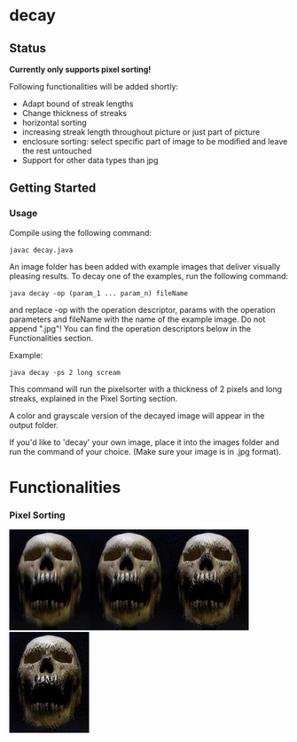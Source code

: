 # decay
## Status
**Currently only supports pixel sorting!**

Following functionalities will be added shortly:

* Adapt bound of streak lengths
* Change thickness of streaks
* horizontal sorting
* increasing streak length throughout picture or just part of picture
* enclosure sorting: select specific part of image to be modified and leave the rest untouched
* Support for other data types than jpg


## Getting Started
### Usage
Compile using the following command:

```
javac decay.java
```
An image folder has been added with example images that deliver visually pleasing results. To decay one of the examples, run the following command:  

```
java decay -op (param_1 ... param_n) fileName
```  

and replace -op with the operation descriptor, params with the operation parameters and fileName with the name of the example image. Do not append ".jpg"! You can find the operation descriptors below in the Functionalities section.

Example:  

```
java decay -ps 2 long scream
```  
This command will run the pixelsorter with a thickness of 2 pixels and long streaks, explained in the Pixel Sorting section.

A color and grayscale version of the decayed image will appear in the output folder.

If you'd like to 'decay' your own image, place it into the images folder and run the command of your choice. (Make sure your image is in .jpg format).


# Functionalities
### Pixel Sorting

![t1](https://raw.githubusercontent.com/felixschmetz/decay/master/examples/thickness/t1.jpg)![t2](https://raw.githubusercontent.com/felixschmetz/decay/master/examples/thickness/t2.jpg)![t6](https://raw.githubusercontent.com/felixschmetz/decay/master/examples/thickness/t6.jpg)![t10](https://raw.githubusercontent.com/felixschmetz/decay/master/examples/thickness/t10.jpg)


